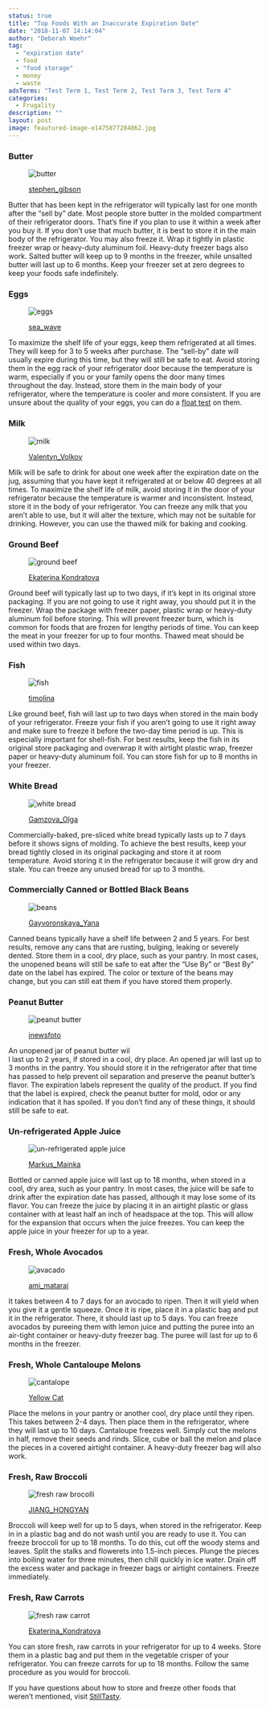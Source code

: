 ```yaml
---
status: true
title: "Top Foods With an Inaccurate Expiration Date"
date: "2018-11-07 14:14:04"
author: "Deborah Woehr"
tag:
  - "expiration date"
  - food
  - "food storage"
  - money
  - waste
adsTerms: "Test Term 1, Test Term 2, Test Term 3, Test Term 4"
categories:
  - Frugality
description: ""
layout: post
image: feautured-image-e1475877284862.jpg
---
```


### Butter

<figure aria-describedby="caption-attachment-4202" class="wp-caption alignnone" id="attachment_4202" style="width: 700px">

![butter](/posts/shutterstock_327704603-e1475876252511.jpg)<figcaption class="wp-caption-text" id="caption-attachment-4202">[stephen_gibson](https://ww.shutterstock.com/pic-327704603/stock-photo-pat-of-fresh-farm-butter-on-a-butter-dish-with-a-knife-to-use-as-a-spread-or-cooing-ingredient-overhead-view-on-a-slatted-wooden-table.html)</figcaption></figure>

Butter that has been kept in the refrigerator will typically last for one month after the “sell by” date. Most people store butter in the molded compartment of their refrigerator doors. That’s fine if you plan to use it within a week after you buy it. If you don’t use that much butter, it is best to store it in the main body of the refrigerator. You may also freeze it. Wrap it tightly in plastic freezer wrap or heavy-duty aluminum foil. Heavy-duty freezer bags also work. Salted butter will keep up to 9 months in the freezer, while unsalted butter will last up to 6 months. Keep your freezer set at zero degrees to keep your foods safe indefinitely.

### Eggs

<figure aria-describedby="caption-attachment-4203" class="wp-caption alignnone" id="attachment_4203" style="width: 700px">

![eggs](/posts/shutterstock_113786020.jpg)<figcaption class="wp-caption-text" id="caption-attachment-4203">[sea_wave](https://www.shutterstock.com/pic-113786020/stock-photo-eggs.html)</figcaption></figure>

To maximize the shelf life of your eggs, keep them refrigerated at all times. They will keep for 3 to 5 weeks after purchase. The “sell-by” date will usually expire during this time, but they will still be safe to eat. Avoid storing them in the egg rack of your refrigerator door because the temperature is warm, especially if you or your family opens the door many times throughout the day. Instead, store them in the main body of your refrigerator, where the temperature is cooler and more consistent. If you are unsure about the quality of your eggs, you can do a [float test](https://www.takepart.com/article/2015/06/11/spoiled-food) on them.

### Milk

<figure aria-describedby="caption-attachment-4204" class="wp-caption alignnone" id="attachment_4204" style="width: 700px">

![milk](/posts/shutterstock_135491168.jpg)<figcaption class="wp-caption-text" id="caption-attachment-4204">[Valentyn_Volkov](https://www.shutterstock.com/pic-135491168/stock-photo-pouring-milk-in-the-glass-on-the-background-of-nature.html)</figcaption></figure>

Milk will be safe to drink for about one week after the expiration date on the jug, assuming that you have kept it refrigerated at or below 40 degrees at all times. To maximize the shelf life of milk, avoid storing it in the door of your refrigerator because the temperature is warmer and inconsistent. Instead, store it in the body of your refrigerator. You can freeze any milk that you aren’t able to use, but it will alter the texture, which may not be suitable for drinking. However, you can use the thawed milk for baking and cooking.

### Ground Beef

<figure aria-describedby="caption-attachment-4205" class="wp-caption alignnone" id="attachment_4205" style="width: 700px">

![ground beef](/posts/shutterstock_269887775.jpg)<figcaption class="wp-caption-text" id="caption-attachment-4205">[Ekaterina Kondratova](https://www.shutterstock.com/pic-269887775/stock-photo-fresh-raw-ground-beef-on-a-paper-on-a-rustic-wooden-table.html)</figcaption></figure>

Ground beef will typically last up to two days, if it’s kept in its original store packaging. If you are not going to use it right away, you should put it in the freezer. Wrap the package with freezer paper, plastic wrap or heavy-duty aluminum foil before storing. This will prevent freezer burn, which is common for foods that are frozen for lengthy periods of time. You can keep the meat in your freezer for up to four months. Thawed meat should be used within two days.

### Fish

<figure aria-describedby="caption-attachment-4206" class="wp-caption alignnone" id="attachment_4206" style="width: 700px">

![fish](/posts/shutterstock_355479440.jpg)<figcaption class="wp-caption-text" id="caption-attachment-4206">[timolina](https://www.shutterstock.com/pic-355479440/stock-photo-raw-salmon-steak-and-vegetables-for-cooking-on-a-light-wooden-background-in-a-rustic-style-top-view.html)</figcaption></figure>

Like ground beef, fish will last up to two days when stored in the main body of your refrigerator. Freeze your fish if you aren’t going to use it right away and make sure to freeze it before the two-day time period is up. This is especially important for shell-fish. For best results, keep the fish in its original store packaging and overwrap it with airtight plastic wrap, freezer paper or heavy-duty aluminum foil. You can store fish for up to 8 months in your freezer.

### White Bread

<figure aria-describedby="caption-attachment-4207" class="wp-caption alignnone" id="attachment_4207" style="width: 700px">

![white bread](/posts/shutterstock_352819853.jpg)<figcaption class="wp-caption-text" id="caption-attachment-4207">[Gamzova_Olga](https://www.shutterstock.com/pic-352819853/stock-photo-sliced-white-bread.html)</figcaption></figure>

Commercially-baked, pre-sliced white bread typically lasts up to 7 days before it shows signs of molding. To achieve the best results, keep your bread tightly closed in its original packaging and store it at room temperature. Avoid storing it in the refrigerator because it will grow dry and stale. You can freeze any unused bread for up to 3 months.

### Commercially Canned or Bottled Black Beans

<figure aria-describedby="caption-attachment-4208" class="wp-caption alignnone" id="attachment_4208" style="width: 700px">

![beans](/posts/shutterstock_168790814.jpg)<figcaption class="wp-caption-text" id="caption-attachment-4208">[Gayvoronskaya_Yana](https://www.shutterstock.com/pic-168790814/stock-photo-black-bean-in-bowl.html)</figcaption></figure>

Canned beans typically have a shelf life between 2 and 5 years. For best results, remove any cans that are rusting, bulging, leaking or severely dented. Store them in a cool, dry place, such as your pantry. In most cases, the unopened beans will still be safe to eat after the “Use By” or “Best By” date on the label has expired. The color or texture of the beans may change, but you can still eat them if you have stored them properly.

### Peanut Butter

<figure aria-describedby="caption-attachment-4209" class="wp-caption alignnone" id="attachment_4209" style="width: 700px">

![peanut butter](/posts/shutterstock_316086323.jpg)<figcaption class="wp-caption-text" id="caption-attachment-4209">[inewsfoto](https://www.shutterstock.com/pic-316086323/stock-photo-creamy-peanut-butter-on-wood-table-selective-focus.html)</figcaption></figure>

An unopened jar of peanut butter wil  
l last up to 2 years, if stored in a cool, dry place. An opened jar will last up to 3 months in the pantry. You should store it in the refrigerator after that time has passed to help prevent oil separation and preserve the peanut butter’s flavor. The expiration labels represent the quality of the product. If you find that the label is expired, check the peanut butter for mold, odor or any indication that it has spoiled. If you don’t find any of these things, it should still be safe to eat.

### Un-refrigerated Apple Juice

<figure aria-describedby="caption-attachment-4210" class="wp-caption alignnone" id="attachment_4210" style="width: 700px">

![un-refrigerated apple juice](/posts/shutterstock_204835342.jpg)<figcaption class="wp-caption-text" id="caption-attachment-4210">[Markus_Mainka](https://www.shutterstock.com/pic-204835342/stock-photo-apple-juice-pouring-from-red-apples-fruits-in-summer-into-a-glass.html)</figcaption></figure>

Bottled or canned apple juice will last up to 18 months, when stored in a cool, dry area, such as your pantry. In most cases, the juice will be safe to drink after the expiration date has passed, although it may lose some of its flavor. You can freeze the juice by placing it in an airtight plastic or glass container with at least half an inch of headspace at the top. This will allow for the expansion that occurs when the juice freezes. You can keep the apple juice in your freezer for up to a year.

### Fresh, Whole Avocados

<figure aria-describedby="caption-attachment-4211" class="wp-caption alignnone" id="attachment_4211" style="width: 700px">

![avacado](/posts/shutterstock_262583882.jpg)<figcaption class="wp-caption-text" id="caption-attachment-4211">[ami_mataraj](https://www.shutterstock.com/pic-262583882/stock-photo-a-fresh-avocado-cut-in-half-on-wood.html)</figcaption></figure>

It takes between 4 to 7 days for an avocado to ripen. Then it will yield when you give it a gentle squeeze. Once it is ripe, place it in a plastic bag and put it in the refrigerator. There, it should last up to 5 days. You can freeze avocados by pureeing them with lemon juice and putting the puree into an air-tight container or heavy-duty freezer bag. The puree will last for up to 6 months in the freezer.

### Fresh, Whole Cantaloupe Melons

<figure aria-describedby="caption-attachment-4212" class="wp-caption alignnone" id="attachment_4212" style="width: 700px">

![cantalope](/posts/shutterstock_306772649.jpg)<figcaption class="wp-caption-text" id="caption-attachment-4212">[Yellow Cat](https://www.shutterstock.com/pic-306772649)</figcaption></figure>

Place the melons in your pantry or another cool, dry place until they ripen. This takes between 2-4 days. Then place them in the refrigerator, where they will last up to 10 days. Cantaloupe freezes well. Simply cut the melons in half, remove their seeds and rinds. Slice, cube or ball the melon and place the pieces in a covered airtight container. A heavy-duty freezer bag will also work.

### Fresh, Raw Broccoli

<figure aria-describedby="caption-attachment-4213" class="wp-caption alignnone" id="attachment_4213" style="width: 700px">

![fresh raw brocolli](/posts/shutterstock_325389908.jpg)<figcaption class="wp-caption-text" id="caption-attachment-4213">[JIANG_HONGYAN](https://www.shutterstock.com/pic-325389908/stock-photo-broccoli-vegetable-on-white-background.html)</figcaption></figure>

Broccoli will keep well for up to 5 days, when stored in the refrigerator. Keep in in a plastic bag and do not wash until you are ready to use it. You can freeze broccoli for up to 18 months. To do this, cut off the woody stems and leaves. Split the stalks and flowerets into 1.5-inch pieces. Plunge the pieces into boiling water for three minutes, then chill quickly in ice water. Drain off the excess water and package in freezer bags or airtight containers. Freeze immediately.

### Fresh, Raw Carrots

<figure aria-describedby="caption-attachment-4214" class="wp-caption alignnone" id="attachment_4214" style="width: 700px">

![fresh raw carrot](/posts/shutterstock_250834906.jpg)<figcaption class="wp-caption-text" id="caption-attachment-4214">[Ekaterina_Kondratova](https://www.shutterstock.com/pic-250834906/stock-photo-fresh-carrots-bunch-on-rustic-wooden-background.html)</figcaption></figure>

You can store fresh, raw carrots in your refrigerator for up to 4 weeks. Store them in a plastic bag and put them in the vegetable crisper of your refrigerator. You can freeze carrots for up to 18 months. Follow the same procedure as you would for broccoli.

If you have questions about how to store and freeze other foods that weren’t mentioned, visit [StillTasty](https://www.stilltasty.com/searchitems/search_page).
